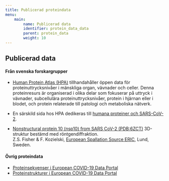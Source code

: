 ```yaml
---
title: Publicerad proteindata
menu:
    main:
        name: Publicerad data
        identifier: protein_data_data
        parent: protein_data
        weight: 10
---
```


## Publicerad data

#### Från svenska forskargrupper

* [Human Protein Atlas (HPA)](https://www.proteinatlas.org)
  tillhandahåller öppen data för proteinuttrycksnivåer i mänskliga
  organ, vävnader och celler. Denna proteinresurs är organiserad i
  olika delar som fokuserar på uttryck i vävnader, subcellulära
  proteinuttrycksnivåer, protein i hjärnan eller i blodet, och protein
  relaterade till patologi och metaboliska nätverk.

* En särskild sida hos HPA dedikeras till [humana proteiner och
  SARS-CoV-2](https://www.proteinatlas.org/humanproteome/sars-cov-2).

* [Nonstructural protein 10 (nsp10) from SARS CoV-2 (PDB:6ZCT)](https://www.ebi.ac.uk/pdbe/entry/pdb/6zct)
  3D-struktur bestämd med röntgendiffraktion.  
  Z.S. Fisher &amp; F. Kozielski,
  [European Spallation Source ERIC](https://europeanspallationsource.se/),
  Lund, Sweden.

#### Övrig proteindata

* [Proteinsekvenser i European COVID-19 Data Portal](https://www.covid19dataportal.org/sequences)
* [Proteinstrukturer i European COVID-19 Data Portal](https://www.covid19dataportal.org/structures)
